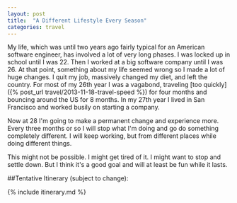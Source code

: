 ```yaml
---
layout: post
title:  "A Different Lifestyle Every Season"
categories: travel
---
```


My life, which was until two years ago fairly typical for an American software engineer, has involved a lot of very long phases. I was locked up in school until I was 22. Then I worked at a big software company until I was 26. At that point, something about my life seemed wrong so I made a lot of huge changes. I quit my job, massively changed my diet, and left the country. For most of my 26th year I was a vagabond, traveling [too quickly]({% post_url travel/2013-11-18-travel-speed %}) for four months and bouncing around the US for 8 months. In my 27th year I lived in San Francisco and worked busily on starting a company.



Now at 28 I'm going to make a permanent change and experience more. Every three months or so I will stop what I'm doing and go do something completely different. I will keep working, but from different places while doing different things.

This might not be possible. I might get tired of it. I might want to stop and settle down. But I think it's a good goal and will at least be fun while it lasts.

##Tentative Itinerary (subject to change):

{% include itinerary.md %}
